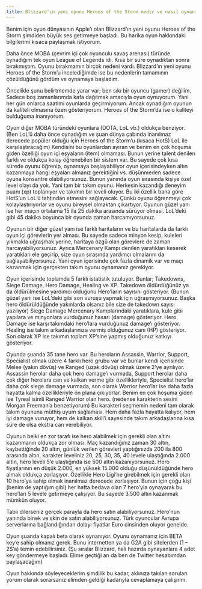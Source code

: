 ```yaml
---
title: Blizzard’ın yeni oyunu Heroes of the Storm nedir ve nasıl oynanır?
---
```


Benim için oyun dünyasının Apple’ı olan Blizzard’ın yeni oyunu Heroes of the Storm şimdiden büyük ses getirmeye başladı. Bu harika oyun hakkındaki bilgilerimi kısaca paylaşmak istiyorum.

Daha önce MOBA (çevrim içi çok oyunculu savaş arenası) türünde oynadığım tek oyun League of Legends idi. Kısa bir süre oynadıktan sonra bırakmıştım. Oyunu bırakmamın birçok nedeni vardı. Blizzard’ın yeni oyunu Heroes of the Storm’u incelediğimde ise bu nedenlerin tamamının çözüldüğünü gördüm ve oynamaya başladım.

Öncelikle şunu belirtmemde yarar var; ben sıkı bir oyuncu (gamer) değilim. Sadece boş zamanlarımda kafa dağıtmak amacıyla oyun oynuyorum. Yani her gün onlarca saatimi oyunlarda geçirmiyorum. Ancak oynadığım oyunun da kaliteli olmasına özen gösteriyorum. Heroes of the Storm’da ise o kaliteyi bulduğuma inanıyorum.

Oyun diğer MOBA türündeki oyunlara (DOTA, LoL vb.) oldukça benziyor. (Ben LoL’ü daha önce oynadığım ve şuan dünya çabında inanılmaz derecede popüler olduğu için Heroes of the Storm’u (kısaca HotS) LoL ile karşılaştıracağım) Kendisini bu oyunlardan ayıran ve benim en çok hoşuma giden özelliği oyun içi eşyaların (item) olmaması. Bunun yerine talent denilen farklı ve oldukça kolay öğrenebilen bir sistem var. Bu sayede çok kısa sürede oyunu öğrenip, oynamaya başlayabiliyor oyun içerisindeyken altın kazanmaya hangi eşyaları almanız gerektiğini vs. düşünmeden sadece oyuna konsantre olabiliyorsunuz. Bunun yanında oyun sırasında kişiye özel level olayı da yok. Yani tam bir takım oyunu. Herkesin kazandığı deneyim puanı (xp) toplanıyor ve takımın bir leveli oluyor. Bu iki özellik bana göre HotS’un LoL’ü tahtından etmesini sağlayacak. Çünkü oyunu öğrenmeyi çok kolaylaştırıyorlar ve oyunu bireysel olmaktan çıkartıyor. Oyunun güzel yanı ise her maçın ortalama 15 ila 25 dakika arasında sürüyor olması. LoL’deki gibi 45 dakika boyunca bir oyunda zaman harcamıyorsunuz.

Oyunun bir diğer güzel yanı ise farklı haritaların ve bu haritalarda da farklı oyun içi görevlerin yer alması. Bu sayede sadece minyon kesip, kuleleri yıkmakla uğraşmak yerine, haritaya özgü olan görevlere de zaman harcayabiliyorsunuz. Ayrıca Mercenary Kampı denilen yaratıkları keserek yaratıkları ele geçirip, size oyun sırasında yardımcı olmalarını da sağlayabiliyorsunuz. Yani oyun içerisinde çok fazla dinamik var ve maçı kazanmak için gerçekten takım oyunu oynamanız gerekiyor.

Oyun içerisinde toplamda 5 farklı istatistik tutuluyor. Bunlar; Takedowns, Siege Damage, Hero Damage, Healing ve XP. Takedown öldürdüğünüz ya da öldürülmesine yardımcı olduğunu Hero’ların sayısını gösteriyor. (Bunun güzel yanı ise LoL’deki gibi son vuruşu yapmak için uğraşmıyorsunuz. Başka hero öldürüldüğünde yakınlarda olsanız bile size de takedown sayısı yazılıyor) Siege Damage Mercenary Kamplarındaki yaratıklara, kule gibi yapılara ve minyonlara vurduğunuz hasarı (damage) gösteriyor. Hero Damage ise karşı takımdaki hero’lara vurduğunuz damage’ı gösteriyor. Healing ise takım arkadaşlarınıza vermiş olduğunuz canı (HP) gösteriyor. Son olarak XP ise takımın toplam XP’sine yapmış olduğunuz katkıyı gösteriyor.

Oyunda şuanda 35 tane hero var. Bu heroların Assassin, Warrior, Support, Specialist olmak üzere 4 farklı hero grubu var ve bunlar kendi içerisinde Melee (yakın dövüş) ve Ranged (uzak dövüş) olmak üzere 2’ye ayrılıyor. Assassin herolar daha çok hero damage’ı vurmada, Support herolar daha çok diğer herolara can ve kalkan verme gibi özellikleriyle, Specialist hero’lar daha çok siege damage vurmada, son olarak Warrior hero’lar ise daha fazla hayatta kalma özellikleriyle ön plana çıkıyorlar. Benim en çok hoşuma giden ise Tyreal isimli Ranged Warrior olan hero. (nedense karakterin sesini Morgan Freeman’a benzetiyorum) Bu karakteri seçmemin nedeni tam olarak takım oyununa müthiş uyum sağlaması. Hem daha fazla hayatta kalıyor, hem iyi damage vuruyor, hem de kalkan skill’i sayesinde takım arkadaşlarına kısa süre de olsa ekstra can verebiliyor.

Oyunun belki en zor tarafı ise hero alabilmek için gerekli olan altını kazanmanın oldukça zor olması. Maç kazandığınız zaman 30 altın, kaybettiğinde 20 altın, günlük verilen görevleri yaptığınızda 200 ila 800 arasında altın, karakter leveliniz 20, 25, 30, 35, 40 levele ulaştığında 2.000 altın, hero leveli 5’e ulaştığında ise 500 altın kazanıyorsunuz. Hero fiyatlarının en düşük 2.000, en yüksek 15.000 olduğu düşünüldüğünde hero almak oldukça zorlaşıyor. Özellikle Hero Ligi’ne girebilmek için gerekli olan 10 hero’ya sahip olmak inanılmaz derecede zorlaşıyor. Bunun için çoğu kişi (benim de yaptığım gibi) her hafta bedava olan 7 hero’yla oynayarak bu hero’ları 5 levele getirmeye çalışıyor. Bu sayede 3.500 altın kazanmak mümkün oluyor.

Tabii dilerseniz gerçek parayla da hero satın alabiliyorsunuz. Hero’nun yanında binek ve skin de satın alabiliyorsunuz. Türk oyuncular Avrupa serverlarına bağlandığından dolayı fiyatlar Euro cinsinden oluyor genelde.

Oyun şuanda kapalı beta olarak oynanıyor. Oyunu oynamanız için BETA key’e sahip olmanız gerek. Bunu internetten ya da G2A gibi sitelerden (1 – 2$’a) temin edebilirsiniz. (Şu sıralar Blizzard, hali hazırda oynayanlara 4 adet key göndermeye başladı. Elime geçtiği an da ben de Twitter hesabımdan paylaşacağım)

Oyun hakkında söyleyeceklerim şimdilik bu kadar, aklınıza takılan soruları yorum olarak sorarsanız elimden geldiği kadarıyla cevaplamaya çalışırım.